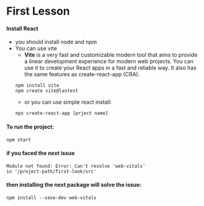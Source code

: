 # First Lesson


#### Install React
* you should install node and npm
* You can use vite
    * **Vite** is a very fast and customizable modern tool that aims to provide a linear development experience for modern web projects. You can use it to create your React apps in a fast and reliable way. It also has the same features as create-react-app (CRA).
  ````
  npm install vite
  npm create vite@lastest
  ````
  * or you can use simple react install:
  ````
  npx create-react-app [prject name]
  ````
  
#### To run the project:
````
npm start
````

#### if you faced the next issue
````
Module not found: Error: Can't resolve 'web-vitals' 
in '/project-path/first-look/src'
````
#### then installing the next package will solve the issue:
````
npm install --save-dev web-vitals
````